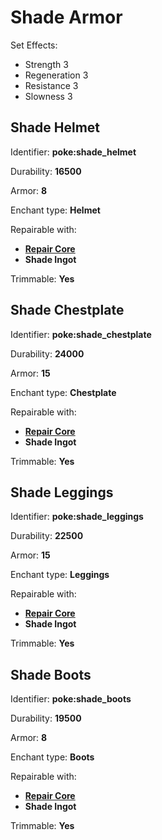 # Shade Armor

Set Effects:
* Strength 3
* Regeneration 3
* Resistance 3
* Slowness 3

## Shade Helmet

Identifier: **poke:shade_helmet**

Durability: **16500**

Armor: **8**

Enchant type: **Helmet**

Repairable with:
* **[Repair Core](https://pfewiki.gitbook.io/home/items/cores/repair-core)**
* **Shade Ingot**

Trimmable: **Yes**

## Shade Chestplate

Identifier: **poke:shade_chestplate**

Durability: **24000**

Armor: **15**

Enchant type: **Chestplate**

Repairable with:
* **[Repair Core](https://pfewiki.gitbook.io/home/items/cores/repair-core)**
* **Shade Ingot**

Trimmable: **Yes**

## Shade Leggings

Identifier: **poke:shade_leggings**

Durability: **22500**

Armor: **15**

Enchant type: **Leggings**

Repairable with:
* **[Repair Core](https://pfewiki.gitbook.io/home/items/cores/repair-core)**
* **Shade Ingot**

Trimmable: **Yes**

## Shade Boots

Identifier: **poke:shade_boots**

Durability: **19500**

Armor: **8**

Enchant type: **Boots**

Repairable with:
* **[Repair Core](https://pfewiki.gitbook.io/home/items/cores/repair-core)**
* **Shade Ingot**

Trimmable: **Yes**

